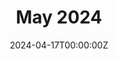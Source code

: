 ---
title: "May 2024"
thumbnail: "images/fringale/volume3/may24/may24.jpeg"
date: 2024-04-17T00:00:00Z
draft: false
layout: "month"
type: "fringale/volume3"
background: "images/fringale/volume3/may24/may24.jpeg"
---